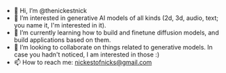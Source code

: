 - 👋 Hi, I’m @thenickestnick
- 👀 I’m interested in generative AI models of all kinds (2d, 3d, audio, text; you name it, I'm interested in it).
- 🌱 I’m currently learning how to build and finetune diffusion models, and build applications based on them.
- 💞️ I’m looking to collaborate on things related to generative models. In case you hadn't noticed, I am interested in those :)
- 📫 How to reach me: nickestofnicks@gmail.com

<!---
thenickestnick/thenickestnick is a ✨ special ✨ repository because its `README.md` (this file) appears on your GitHub profile.
You can click the Preview link to take a look at your changes.
--->
